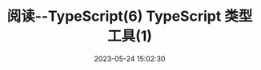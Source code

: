---
title: 阅读--TypeScript(6) TypeScript 类型工具(1)
date: 2023-05-24 15:02:30
tags:
  - 阅读
  - 面试题
  - TypeScript
categories:
  - [阅读]
---